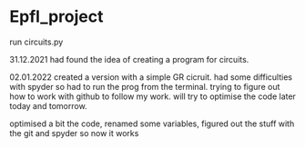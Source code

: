 # Epfl_project

run circuits.py

31.12.2021
had found the idea of creating a program for circuits.

02.01.2022
created a version with a simple GR cicruit. had some difficulties with spyder so had to run the prog from the terminal. trying to figure out how to work with github to follow my work. will try to optimise the code later today and tomorrow. 

optimised a bit the code, renamed some variables, figured out the stuff with the git and spyder so now it works

